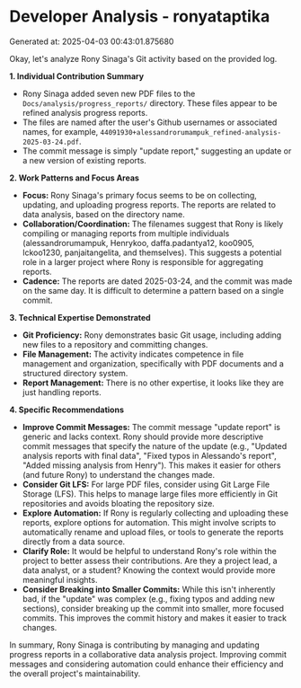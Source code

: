 # Developer Analysis - ronyataptika
Generated at: 2025-04-03 00:43:01.875680

Okay, let's analyze Rony Sinaga's Git activity based on the provided log.

**1. Individual Contribution Summary**

*   Rony Sinaga added seven new PDF files to the `Docs/analysis/progress_reports/` directory. These files appear to be refined analysis progress reports.
*   The files are named after the user's Github usernames or associated names, for example, `44091930+alessandrorumampuk_refined-analysis-2025-03-24.pdf`.
*   The commit message is simply "update report," suggesting an update or a new version of existing reports.

**2. Work Patterns and Focus Areas**

*   **Focus:** Rony Sinaga's primary focus seems to be on collecting, updating, and uploading progress reports.  The reports are related to data analysis, based on the directory name.
*   **Collaboration/Coordination:** The filenames suggest that Rony is likely compiling or managing reports from multiple individuals (alessandrorumampuk, Henrykoo, daffa.padantya12, koo0905, lckoo1230, panjaitangelita, and themselves). This suggests a potential role in a larger project where Rony is responsible for aggregating reports.
*   **Cadence:** The reports are dated 2025-03-24, and the commit was made on the same day. It is difficult to determine a pattern based on a single commit.

**3. Technical Expertise Demonstrated**

*   **Git Proficiency:** Rony demonstrates basic Git usage, including adding new files to a repository and committing changes.
*   **File Management:** The activity indicates competence in file management and organization, specifically with PDF documents and a structured directory system.
*   **Report Management:** There is no other expertise, it looks like they are just handling reports.

**4. Specific Recommendations**

*   **Improve Commit Messages:** The commit message "update report" is generic and lacks context. Rony should provide more descriptive commit messages that specify the nature of the update (e.g., "Updated analysis reports with final data", "Fixed typos in Alessando's report", "Added missing analysis from Henry"). This makes it easier for others (and future Rony) to understand the changes made.
*   **Consider Git LFS:** For large PDF files, consider using Git Large File Storage (LFS). This helps to manage large files more efficiently in Git repositories and avoids bloating the repository size.
*   **Explore Automation:** If Rony is regularly collecting and uploading these reports, explore options for automation.  This might involve scripts to automatically rename and upload files, or tools to generate the reports directly from a data source.
*   **Clarify Role:** It would be helpful to understand Rony's role within the project to better assess their contributions. Are they a project lead, a data analyst, or a student?  Knowing the context would provide more meaningful insights.
*   **Consider Breaking into Smaller Commits:**  While this isn't inherently bad, if the "update" was complex (e.g., fixing typos and adding new sections), consider breaking up the commit into smaller, more focused commits. This improves the commit history and makes it easier to track changes.

In summary, Rony Sinaga is contributing by managing and updating progress reports in a collaborative data analysis project. Improving commit messages and considering automation could enhance their efficiency and the overall project's maintainability.
